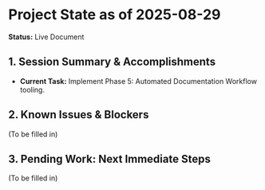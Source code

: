 # Project State as of 2025-08-29

**Status:** Live Document

## 1. Session Summary & Accomplishments

- **Current Task:** Implement Phase 5: Automated Documentation Workflow tooling.

## 2. Known Issues & Blockers

(To be filled in)

## 3. Pending Work: Next Immediate Steps

(To be filled in)
